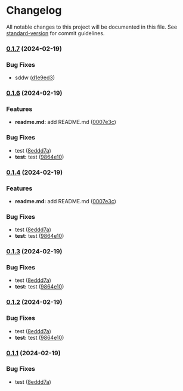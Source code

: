 # Changelog

All notable changes to this project will be documented in this file. See [standard-version](https://github.com/conventional-changelog/standard-version) for commit guidelines.

### [0.1.7](https://github.com/ViktorZubtsov/my-budget/compare/v0.1.6...v0.1.7) (2024-02-19)


### Bug Fixes

* sddw ([d1e9ed3](https://github.com/ViktorZubtsov/my-budget/commit/d1e9ed3c3c4c9c77b35e58330798ac690801db9d))

### [0.1.6](https://github.com/ViktorZubtsov/my-budget/compare/v0.1.5...v0.1.6) (2024-02-19)


### Features

* **readme.md:** add README.md ([0007e3c](https://github.com/ViktorZubtsov/my-budget/commit/0007e3c92ea87a813384cf63ea17e6d10a14785e))


### Bug Fixes

* test ([8eddd7a](https://github.com/ViktorZubtsov/my-budget/commit/8eddd7ac4f9d061d98f7e44570a5922ff943e033))
* **test:** test ([9864e10](https://github.com/ViktorZubtsov/my-budget/commit/9864e10423cf6ba2e2a0bc401c6772ec75757ec2))

### [0.1.4](https://github.com/ViktorZubtsov/my-budget/compare/v0.1.5...v0.1.4) (2024-02-19)


### Features

* **readme.md:** add README.md ([0007e3c](https://github.com/ViktorZubtsov/my-budget/commit/0007e3c92ea87a813384cf63ea17e6d10a14785e))


### Bug Fixes

* test ([8eddd7a](https://github.com/ViktorZubtsov/my-budget/commit/8eddd7ac4f9d061d98f7e44570a5922ff943e033))
* **test:** test ([9864e10](https://github.com/ViktorZubtsov/my-budget/commit/9864e10423cf6ba2e2a0bc401c6772ec75757ec2))

### [0.1.3](https://github.com/ViktorZubtsov/my-budget/compare/v0.1.5...v0.1.3) (2024-02-19)


### Bug Fixes

* test ([8eddd7a](https://github.com/ViktorZubtsov/my-budget/commit/8eddd7ac4f9d061d98f7e44570a5922ff943e033))
* **test:** test ([9864e10](https://github.com/ViktorZubtsov/my-budget/commit/9864e10423cf6ba2e2a0bc401c6772ec75757ec2))

### [0.1.2](https://github.com/ViktorZubtsov/my-budget/compare/v0.1.5...v0.1.2) (2024-02-19)


### Bug Fixes

* test ([8eddd7a](https://github.com/ViktorZubtsov/my-budget/commit/8eddd7ac4f9d061d98f7e44570a5922ff943e033))
* **test:** test ([9864e10](https://github.com/ViktorZubtsov/my-budget/commit/9864e10423cf6ba2e2a0bc401c6772ec75757ec2))

### [0.1.1](https://github.com/ViktorZubtsov/my-budget/compare/v0.1.5...v0.1.1) (2024-02-19)


### Bug Fixes

* test ([8eddd7a](https://github.com/ViktorZubtsov/my-budget/commit/8eddd7ac4f9d061d98f7e44570a5922ff943e033))

